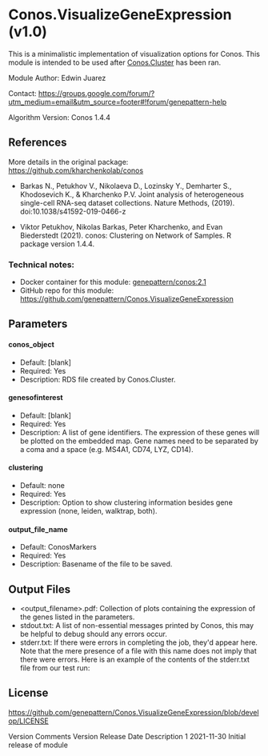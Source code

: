
# Conos.VisualizeGeneExpression (v1.0)

This is a minimalistic implementation of visualization options for Conos. This module is intended to be used after [Conos.Cluster](https://cloud.genepattern.org/gp/pages/index.jsf?lsid=urn:lsid:broad.mit.edu:cancer.software.genepattern.module.analysis:00410:0.1) has been ran.

Module Author: Edwin Juarez

Contact: https://groups.google.com/forum/?utm_medium=email&utm_source=footer#!forum/genepattern-help

Algorithm Version: Conos 1.4.4



## References

More details in the original package: https://github.com/kharchenkolab/conos

- Barkas N., Petukhov V., Nikolaeva D., Lozinsky Y., Demharter S., Khodosevich K., & Kharchenko P.V. 
Joint analysis of heterogeneous single-cell RNA-seq dataset collections. 
Nature Methods, (2019). doi:10.1038/s41592-019-0466-z

- Viktor Petukhov, Nikolas Barkas, Peter Kharchenko, and Evan
Biederstedt (2021). conos: Clustering on Network of Samples. R
package version 1.4.4.


### Technical notes:
- Docker container for this module: [genepattern/conos:2.1](https://hub.docker.com/layers/177185187/genepattern/conos/2.1/images/sha256-4581c6067d9fad91ef9eecc6953b91f929742003365b6d1658e99416acf1dfdb?context=repo)
- GitHub repo for this module: https://github.com/genepattern/Conos.VisualizeGeneExpression

## Parameters

#### conos_object
- Default: [blank]
- Required: Yes
- Description: RDS file created by Conos.Cluster.

#### genesofinterest
- Default: [blank]
- Required: Yes
- Description: A list of gene identifiers. The expression of these genes will be plotted on the embedded map. Gene names need to be separated by a coma and a space (e.g. MS4A1, CD74, LYZ, CD14).

#### clustering
- Default: none
- Required: Yes
- Description: Option to show clustering information besides gene expression (none, leiden, walktrap, both).

#### output_file_name
- Default: ConosMarkers
- Required: Yes
- Description: Basename of the file to be saved.




## Output Files
- <output_filename>.pdf: Collection of plots containing the expression of the genes listed in the parameters.
- stdout.txt: A list of non-essential messages printed by Conos, this may be helpful to debug should any errors occur.
- stderr.txt: If there were errors in completing the job, they'd appear here. Note that the mere presence of a file with this name does not imply that there were errors. Here is an example of the contents of the stderr.txt file from our test run:


## License
https://github.com/genepattern/Conos.VisualizeGeneExpression/blob/develop/LICENSE


Version Comments
Version	Release Date	Description
1	2021-11-30	Initial release of module
